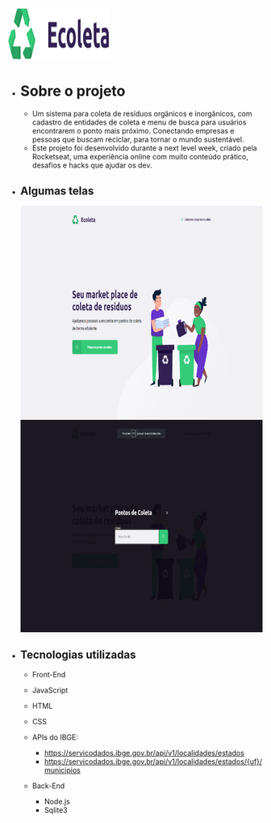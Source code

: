 # <img width="200" height="100" src="nlw/public/assets/logo.svg">

  
+ # Sobre o projeto
  + Um sistema para coleta de resíduos orgânicos e inorgânicos, com cadastro de entidades de coleta e menu de busca para usuários encontrarem o ponto mais próximo. Conectando empresas e pessoas que buscam reciclar, para tornar o mundo sustentável.
  + Este projeto foi desenvolvido durante a next level week, criado pela Rocketseat, uma experiência online com muito conteúdo prático, desafios e hacks que ajudar os dev.


+ ## Algumas telas
  <p align="center">
    <img width="740" height="420" src="nlw/public/assets/tela_inicial.png">
    <img width="740" height="420" src="nlw/public/assets/tela_busca.png">
  </p>


+ ## Tecnologias utilizadas
  + Front-End
  + JavaScript
  + HTML
  + CSS
  + APIs do IBGE:
    + https://servicodados.ibge.gov.br/api/v1/localidades/estados
    + https://servicodados.ibge.gov.br/api/v1/localidades/estados/{uf}/municipios
    
  + Back-End
    + Node.js
    + Sqlite3

